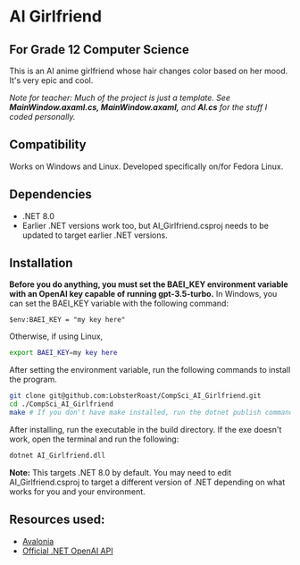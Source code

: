 # AI Girlfriend
## For Grade 12 Computer Science
This is an AI anime girlfriend whose hair changes color based on her mood. It's very epic and cool.

*Note for teacher: Much of the project is just a template. See **MainWindow.axaml.cs, MainWindow.axaml,** and **AI.cs** for the stuff I coded personally.*

## Compatibility
Works on Windows and Linux. Developed specifically on/for Fedora Linux.

## Dependencies
- .NET 8.0
-   Earlier .NET versions work too, but AI_Girlfriend.csproj needs to be updated to target earlier .NET versions.

## Installation
**Before you do anything, you must set the BAEI_KEY environment variable with an OpenAI key capable of running gpt-3.5-turbo.**
In Windows, you can set the BAEI_KEY variable with the following command:
```
$env:BAEI_KEY = "my key here"
```
Otherwise, if using Linux,
```bash
export BAEI_KEY=my key here
```
After setting the environment variable, run the following commands to install the program.
```bash
git clone git@github.com:LobsterRoast/CompSci_AI_Girlfriend.git
cd ./CompSci_AI_Girlfriend
make # If you don't have make installed, run the dotnet publish command inside the Makefile
```
After installing, run the executable in the build directory. If the exe doesn't work, open the terminal and run the following:
```bash
dotnet AI_Girlfriend.dll
```


**Note:** This targets  .NET 8.0 by default. You may need to edit AI_Girlfriend.csproj to target a different version of .NET depending on what works for you and your environment.

## Resources used:
- [Avalonia](https://avaloniaui.net/)
- [Official .NET OpenAI API](https://github.com/openai/openai-dotnet)
